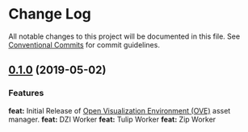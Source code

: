 # Change Log

All notable changes to this project will be documented in this file. See [Conventional Commits](https://conventionalcommits.org) for commit guidelines.

<a name="0.1.0"></a>
## [0.1.0](https://github.com/ove/ove-asset-manager/compare/cd18714...v0.1.0) (2019-05-02)

### Features

**feat:** Initial Release of [Open Visualization Environment (OVE)](https://github.com/ove/ove) asset manager.
**feat:** DZI Worker
**feat:** Tulip Worker
**feat:** Zip Worker
